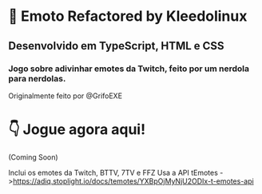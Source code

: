 # 🤠 Emoto Refactored by Kleedolinux
## Desenvolvido em TypeScript, HTML e CSS
### Jogo sobre adivinhar emotes da Twitch, feito por um nerdola para nerdolas.
Originalmente feito por @GrifoEXE
# 👇 Jogue agora aqui!
(Coming Soon)

Inclui os emotes da Twitch, BTTV, 7TV e FFZ
Usa a API tEmotes ->https://adiq.stoplight.io/docs/temotes/YXBpOjMyNjU2ODIx-t-emotes-api

